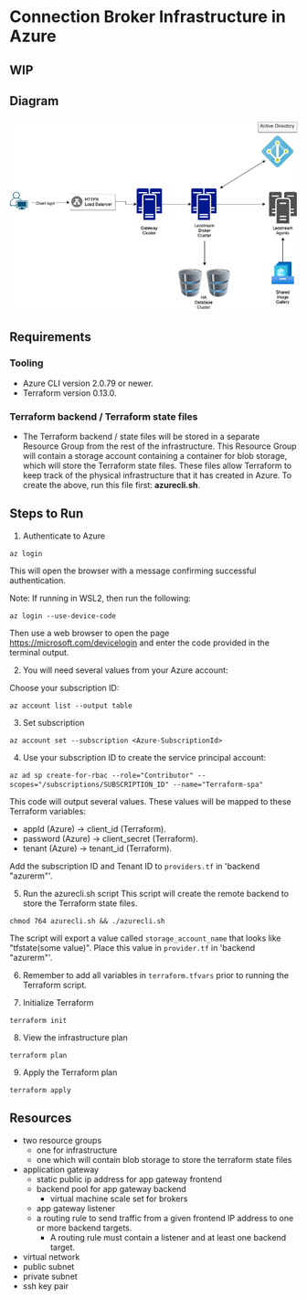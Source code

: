 # Connection Broker Infrastructure in Azure

## **WIP**

## Diagram

![certiport_leostream](./certiport_leostream.png?raw=true "Infra diagram")

## Requirements

### Tooling

- Azure CLI version 2.0.79 or newer.
- Terraform version 0.13.0.

### Terraform backend / Terraform state files

- The Terraform backend / state files will be stored in a separate Resource Group from the rest of the infrastructure.
This Resource Group will contain a storage account containing a container for blob storage, which will store the Terraform state files. These files allow Terraform to keep track of the physical infrastructure that it has created in Azure.
To create the above, run this file first: **azurecli.sh**.

## Steps to Run

1. Authenticate to Azure

```
az login
```

This will open the browser with a message confirming successful authentication.

Note:
If running in WSL2, then run the following:

```
az login --use-device-code
```

Then use a web browser to open the page <https://microsoft.com/devicelogin> and enter the code provided in the terminal output.

2. You will need several values from your Azure account:

Choose your subscription ID:

```
az account list --output table
```

3. Set subscription

```
az account set --subscription <Azure-SubscriptionId>
```

4. Use your subscription ID to create the service principal account:

```
az ad sp create-for-rbac --role="Contributor" --scopes="/subscriptions/SUBSCRIPTION_ID" --name="Terraform-spa"
```

This code will output several values. These values will be mapped to these Terraform variables:

- appId (Azure) → client_id (Terraform).
- password (Azure) → client_secret (Terraform).
- tenant (Azure) → tenant_id (Terraform).

Add the subscription ID and Tenant ID to `providers.tf` in 'backend "azurerm"'.

5. Run the azurecli.sh script
This script will create the remote backend to store the Terraform state files.

```
chmod 764 azurecli.sh && ./azurecli.sh
```

The script will export a value called `storage_account_name` that looks like "tfstate(some value)". Place this value in `provider.tf` in 'backend "azurerm"'.

6. Remember to add all variables in `terraform.tfvars` prior to running the Terraform script.

7. Initialize Terraform

```
terraform init
```

8. View the infrastructure plan

```
terraform plan
```

9. Apply the Terraform plan

```
terraform apply
```

## Resources

- two resource groups
  - one for infrastructure
  - one which will contain blob storage to store the terraform state files
- application gateway
  - static public ip address for app gateway frontend
  - backend pool for app gateway backend
    - virtual machine scale set for brokers
  - app gateway listener
  - a routing rule to send traffic from a given frontend IP address to one or more backend targets.
    - A routing rule must contain a listener and at least one backend target.
- virtual network
- public subnet
- private subnet
- ssh key pair
